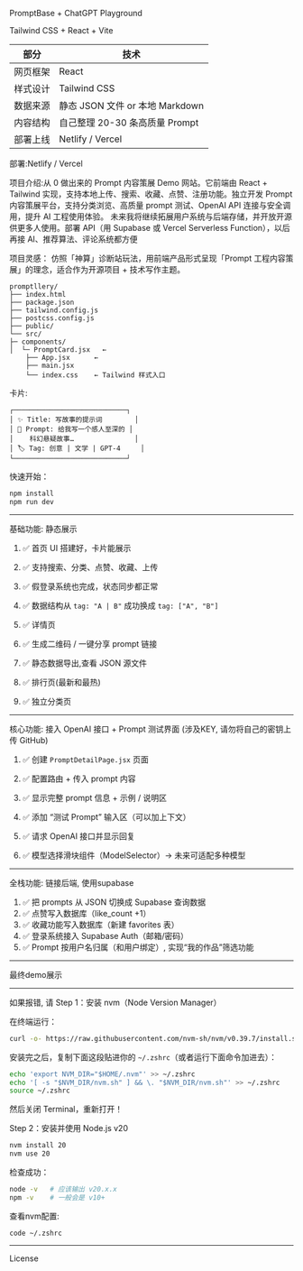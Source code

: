 PromptBase + ChatGPT Playground

Tailwind CSS + React + Vite

| 部分   | 技术                        |
| ---- | ------------------------- |
| 网页框架 | React                     |
| 样式设计 | Tailwind CSS              |
| 数据来源 | 静态 JSON 文件 or 本地 Markdown |
| 内容结构 | 自己整理 20-30 条高质量 Prompt    |
| 部署上线 | Netlify / Vercel          |

部署:Netlify / Vercel

项目介绍:从 0 做出来的 Prompt 内容策展 Demo 网站。它前端由 React + Tailwind 实现，支持本地上传、搜索、收藏、点赞、注册功能。独立开发 Prompt 内容策展平台，支持分类浏览、高质量 prompt 测试、OpenAI API 连接与安全调用，提升 AI 工程使用体验。
未来我将继续拓展用户系统与后端存储，并开放开源供更多人使用。部署 API（用 Supabase 或 Vercel Serverless Function），以后再接 AI、推荐算法、评论系统都方便

项目灵感： 仿照「神算」诊断站玩法，用前端产品形式呈现「Prompt 工程内容策展」的理念，适合作为开源项目 + 技术写作主题。


```
promptllery/
├── index.html
├── package.json
├── tailwind.config.js
├── postcss.config.js
├── public/
└── src/
├─ components/
│  └─ PromptCard.jsx   ← 
    ├── App.jsx      ← 
    ├── main.jsx
    └── index.css    ← Tailwind 样式入口
```

卡片:
```
┌────────────────────────────┐
│ ✨ Title: 写故事的提示词        │
│ 📄 Prompt: 给我写一个感人至深的 │
│    科幻悬疑故事…               │
│ 🏷️ Tag: 创意 | 文学 | GPT-4     │
└────────────────────────────┘
```
快速开始：

```bash
npm install
npm run dev
````


---
基础功能: 静态展示

1. ✅ 首页 UI 搭建好，卡片能展示
    
2. ✅ 支持搜索、分类、点赞、收藏、上传
    
3. ✅ 假登录系统也完成，状态同步都正常
    
4. ✅ 数据结构从 `tag: "A | B"` 成功换成 `tag: ["A", "B"]`
    
5. ✅ 详情页

6. ✅ 生成二维码 / 一键分享 prompt 链接

7. ✅ 静态数据导出,查看 JSON 源文件

8. ✅ 排行页(最新和最热)

9. ✅ 独立分类页


---
  

核心功能: 接入 OpenAI 接口 + Prompt 测试界面 (涉及KEY, 请勿将自己的密钥上传 GitHub)


1. ✅ 创建 `PromptDetailPage.jsx` 页面
    
2. ✅ 配置路由 + 传入 prompt 内容
    
3. ✅ 显示完整 prompt 信息 + 示例 / 说明区
    
4. ✅ 添加 “测试 Prompt” 输入区（可以加上下文）
    
5. ✅ 请求 OpenAI 接口并显示回复
    
6. ✅ 模型选择滑块组件（ModelSelector）-> 未来可适配多种模型

---

全栈功能: 链接后端, 使用supabase

1. ✅ 把 prompts 从 JSON 切换成 Supabase 查询数据
2. ✅ 点赞写入数据库（like_count +1）
3. ✅ 收藏功能写入数据库（新建 favorites 表）
4. ✅ 登录系统接入 Supabase Auth（邮箱/密码）
5. ✅ Prompt 按用户名归属（和用户绑定）, 实现“我的作品”筛选功能

---

最终demo展示

---
如果报错, 请
Step 1：安装 nvm（Node Version Manager）

在终端运行：

```bash
curl -o- https://raw.githubusercontent.com/nvm-sh/nvm/v0.39.7/install.sh | bash
```

安装完之后，复制下面这段贴进你的 `~/.zshrc`（或者运行下面命令加进去）：

```bash
echo 'export NVM_DIR="$HOME/.nvm"' >> ~/.zshrc
echo '[ -s "$NVM_DIR/nvm.sh" ] && \. "$NVM_DIR/nvm.sh"' >> ~/.zshrc
source ~/.zshrc
```

然后关闭 Terminal，重新打开！



 Step 2：安装并使用 Node.js v20

```bash
nvm install 20
nvm use 20
```

检查成功：

```bash
node -v   # 应该输出 v20.x.x
npm -v    # 一般会是 v10+
```

查看nvm配置:
```
code ~/.zshrc
```
---

License
